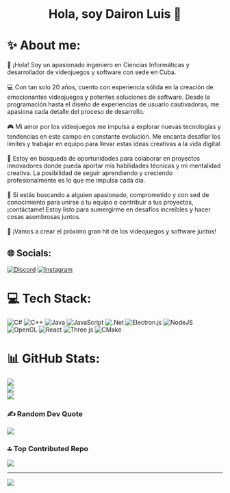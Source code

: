 <div align="center">
  <h1 align="center">Hola, soy Dairon Luis 👋</h1>
</div>

# ✨ About me:
🚀 ¡Hola! Soy un apasionado ingeniero en Ciencias Informáticas y desarrollador de videojuegos y software con sede en Cuba.<br><br>💻 Con tan solo 20 años, cuento con experiencia sólida en la creación de emocionantes videojuegos y potentes soluciones de software. Desde la programación hasta el diseño de experiencias de usuario cautivadoras, me apasiona cada detalle del proceso de desarrollo.<br><br>🎮 Mi amor por los videojuegos me impulsa a explorar nuevas tecnologías y tendencias en este campo en constante evolución. Me encanta desafiar los límites y trabajar en equipo para llevar estas ideas creativas a la vida digital.<br><br>🌟 Estoy en búsqueda de oportunidades para colaborar en proyectos innovadores donde pueda aportar mis habilidades técnicas y mi mentalidad creativa. La posibilidad de seguir aprendiendo y creciendo profesionalmente es lo que me impulsa cada día.<br><br>🔧 Si estás buscando a alguien apasionado, comprometido y con sed de conocimiento para unirse a tu equipo o contribuir a tus proyectos, ¡contáctame! Estoy listo para sumergirme en desafíos increíbles y hacer cosas asombrosas juntos.<br><br>🚀 ¡Vamos a crear el próximo gran hit de los videojuegos y software juntos!


## 🌐 Socials:
[![Discord](https://img.shields.io/badge/Discord-%237289DA.svg?logo=discord&logoColor=white)](https://discord.gg/Discordapp.com/users/809974030076739595) [![Instagram](https://img.shields.io/badge/Instagram-%23E4405F.svg?logo=Instagram&logoColor=white)](https://instagram.com/daironln) 

# 💻 Tech Stack:
![C#](https://img.shields.io/badge/c%23-%23239120.svg?style=flat&logo=csharp&logoColor=white) ![C++](https://img.shields.io/badge/c++-%2300599C.svg?style=flat&logo=c%2B%2B&logoColor=white) ![Java](https://img.shields.io/badge/java-%23ED8B00.svg?style=flat&logo=openjdk&logoColor=white) ![JavaScript](https://img.shields.io/badge/javascript-%23323330.svg?style=flat&logo=javascript&logoColor=%23F7DF1E) ![.Net](https://img.shields.io/badge/.NET-5C2D91?style=flat&logo=.net&logoColor=white) ![Electron.js](https://img.shields.io/badge/Electron-191970?style=flat&logo=Electron&logoColor=white) ![NodeJS](https://img.shields.io/badge/node.js-6DA55F?style=flat&logo=node.js&logoColor=white) ![OpenGL](https://img.shields.io/badge/OpenGL-%23FFFFFF.svg?style=flat&logo=opengl) ![React](https://img.shields.io/badge/react-%2320232a.svg?style=flat&logo=react&logoColor=%2361DAFB) ![Three js](https://img.shields.io/badge/threejs-black?style=flat&logo=three.js&logoColor=white) ![CMake](https://img.shields.io/badge/CMake-%23008FBA.svg?style=flat&logo=cmake&logoColor=white) 
# 📊 GitHub Stats:
![](https://github-readme-stats.vercel.app/api?username=daironln&theme=tokyonight&hide_border=false&include_all_commits=false&count_private=true)<br/>
![](https://github-readme-streak-stats.herokuapp.com/?user=daironln&theme=tokyonight&hide_border=false)<br/>
![](https://github-readme-stats.vercel.app/api/top-langs/?username=daironln&theme=tokyonight&hide_border=false&include_all_commits=false&count_private=true&layout=compact)

### ✍️ Random Dev Quote
![](https://quotes-github-readme.vercel.app/api?type=horizontal&theme=radical)

### 🔝 Top Contributed Repo
![](https://github-contributor-stats.vercel.app/api?username=daironln&limit=5&theme=radical&combine_all_yearly_contributions=true)

---
[![](https://visitcount.itsvg.in/api?id=daironln&icon=0&color=0)](https://visitcount.itsvg.in)
